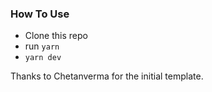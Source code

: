 ### How To Use

- Clone this repo
- run `yarn`
- `yarn dev`

Thanks to Chetanverma for the initial template.